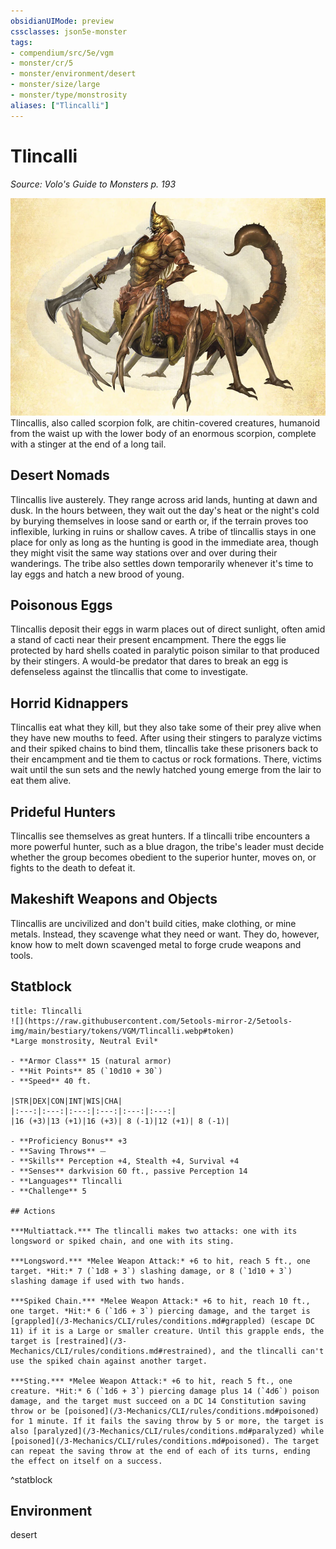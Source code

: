 ```yaml
---
obsidianUIMode: preview
cssclasses: json5e-monster
tags:
- compendium/src/5e/vgm
- monster/cr/5
- monster/environment/desert
- monster/size/large
- monster/type/monstrosity
aliases: ["Tlincalli"]
---
```

# Tlincalli
*Source: Volo's Guide to Monsters p. 193*  

![](https://raw.githubusercontent.com/5etools-mirror-2/5etools-img/main/bestiary/VGM/Tlincalli.webp#right)  
Tlincallis, also called scorpion folk, are chitin-covered creatures, humanoid from the waist up with the lower body of an enormous scorpion, complete with a stinger at the end of a long tail.

## Desert Nomads

Tlincallis live austerely. They range across arid lands, hunting at dawn and dusk. In the hours between, they wait out the day's heat or the night's cold by burying themselves in loose sand or earth or, if the terrain proves too inflexible, lurking in ruins or shallow caves. A tribe of tlincallis stays in one place for only as long as the hunting is good in the immediate area, though they might visit the same way stations over and over during their wanderings. The tribe also settles down temporarily whenever it's time to lay eggs and hatch a new brood of young.

## Poisonous Eggs

Tlincallis deposit their eggs in warm places out of direct sunlight, often amid a stand of cacti near their present encampment. There the eggs lie protected by hard shells coated in paralytic poison similar to that produced by their stingers. A would-be predator that dares to break an egg is defenseless against the tlincallis that come to investigate.

## Horrid Kidnappers

Tlincallis eat what they kill, but they also take some of their prey alive when they have new mouths to feed. After using their stingers to paralyze victims and their spiked chains to bind them, tlincallis take these prisoners back to their encampment and tie them to cactus or rock formations. There, victims wait until the sun sets and the newly hatched young emerge from the lair to eat them alive.

## Prideful Hunters

Tlincallis see themselves as great hunters. If a tlincalli tribe encounters a more powerful hunter, such as a blue dragon, the tribe's leader must decide whether the group becomes obedient to the superior hunter, moves on, or fights to the death to defeat it.

## Makeshift Weapons and Objects

Tlincallis are uncivilized and don't build cities, make clothing, or mine metals. Instead, they scavenge what they need or want. They do, however, know how to melt down scavenged metal to forge crude weapons and tools.


## Statblock

```ad-statblock
title: Tlincalli
![](https://raw.githubusercontent.com/5etools-mirror-2/5etools-img/main/bestiary/tokens/VGM/Tlincalli.webp#token)
*Large monstrosity, Neutral Evil*

- **Armor Class** 15 (natural armor)
- **Hit Points** 85 (`10d10 + 30`) 
- **Speed** 40 ft.

|STR|DEX|CON|INT|WIS|CHA|
|:---:|:---:|:---:|:---:|:---:|:---:|
|16 (+3)|13 (+1)|16 (+3)| 8 (-1)|12 (+1)| 8 (-1)|

- **Proficiency Bonus** +3
- **Saving Throws** ⏤
- **Skills** Perception +4, Stealth +4, Survival +4
- **Senses** darkvision 60 ft., passive Perception 14
- **Languages** Tlincalli
- **Challenge** 5

## Actions

***Multiattack.*** The tlincalli makes two attacks: one with its longsword or spiked chain, and one with its sting.

***Longsword.*** *Melee Weapon Attack:* +6 to hit, reach 5 ft., one target. *Hit:* 7 (`1d8 + 3`) slashing damage, or 8 (`1d10 + 3`) slashing damage if used with two hands.

***Spiked Chain.*** *Melee Weapon Attack:* +6 to hit, reach 10 ft., one target. *Hit:* 6 (`1d6 + 3`) piercing damage, and the target is [grappled](/3-Mechanics/CLI/rules/conditions.md#grappled) (escape DC 11) if it is a Large or smaller creature. Until this grapple ends, the target is [restrained](/3-Mechanics/CLI/rules/conditions.md#restrained), and the tlincalli can't use the spiked chain against another target.

***Sting.*** *Melee Weapon Attack:* +6 to hit, reach 5 ft., one creature. *Hit:* 6 (`1d6 + 3`) piercing damage plus 14 (`4d6`) poison damage, and the target must succeed on a DC 14 Constitution saving throw or be [poisoned](/3-Mechanics/CLI/rules/conditions.md#poisoned) for 1 minute. If it fails the saving throw by 5 or more, the target is also [paralyzed](/3-Mechanics/CLI/rules/conditions.md#paralyzed) while [poisoned](/3-Mechanics/CLI/rules/conditions.md#poisoned). The target can repeat the saving throw at the end of each of its turns, ending the effect on itself on a success.
```
^statblock

## Environment

desert